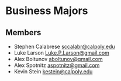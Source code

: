 Business Majors
===============

Members
-------
- Stephen Calabrese sccalabr@calpoly.edu
- Luke Larson Luke.P.Larson@gmail.com
- Alex Boltunov aboltunov@gmail.com
- Alex Spotnitz aspotnitz@gmail.com
- Kevin Stein kestein@calpoly.edu
